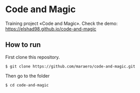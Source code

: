 # Code and Magic

Training project «Code and Magic».
Check the demo: https://elshad98.github.io/code-and-magic

## How to run

First clone this repository.
```
$ git clone https://github.com/maraero/code-and-magic.git
```
Then go to the folder
```
$ cd code-and-magic
```

